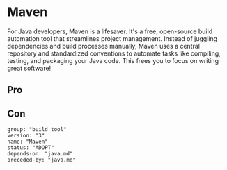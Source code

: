 # Maven

For Java developers, Maven is a lifesaver. It's a free, open-source build automation tool that streamlines project
management. Instead of juggling dependencies and build processes manually, Maven uses a central repository and
standardized conventions to automate tasks like compiling, testing, and packaging your Java code. This frees you to
focus on writing great software!

## Pro

## Con

```
group: "build tool"
version: "3"
name: "Maven"
status: "ADOPT"
depends-on: "java.md"
preceded-by: "java.md"
```